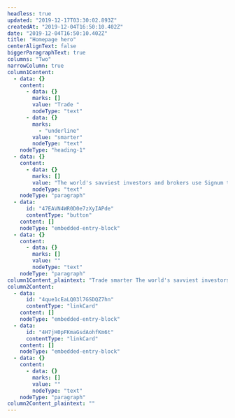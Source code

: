 ```yaml
---
headless: true
updated: "2019-12-17T03:30:02.893Z"
createdAt: "2019-12-04T16:50:10.402Z"
date: "2019-12-04T16:50:10.402Z"
title: "Homepage hero"
centerAlignText: false
biggerParagraphText: true
columns: "Two"
narrowColumn: true
column1Content:
  - data: {}
    content:
      - data: {}
        marks: []
        value: "Trade "
        nodeType: "text"
      - data: {}
        marks:
          - "underline"
        value: "smarter"
        nodeType: "text"
    nodeType: "heading-1"
  - data: {}
    content:
      - data: {}
        marks: []
        value: "The world's savviest investors and brokers use Signum to trade smarter. New insights arrive in microseconds with every market tick. Can you really afford to trade without it?"
        nodeType: "text"
    nodeType: "paragraph"
  - data:
      id: "47EAVN4WR0D0e7zXyIAPde"
      contentType: "button"
    content: []
    nodeType: "embedded-entry-block"
  - data: {}
    content:
      - data: {}
        marks: []
        value: ""
        nodeType: "text"
    nodeType: "paragraph"
column1Content_plaintext: "Trade smarter The world's savviest investors and brokers use Signum to trade smarter. New insights arrive in microseconds with every market tick. Can you really afford to trade without it? "
column2Content:
  - data:
      id: "4que1cEaLQ03l7GSDQZ7hn"
      contentType: "linkCard"
    content: []
    nodeType: "embedded-entry-block"
  - data:
      id: "4H7jH0pFKmaGsdAohfKm6t"
      contentType: "linkCard"
    content: []
    nodeType: "embedded-entry-block"
  - data: {}
    content:
      - data: {}
        marks: []
        value: ""
        nodeType: "text"
    nodeType: "paragraph"
column2Content_plaintext: ""
---
```

